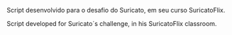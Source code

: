 Script desenvolvido para o desafio do Suricato, em seu curso SuricatoFlix.


Script developed for Suricato´s challenge, in his SuricatoFlix classroom.
